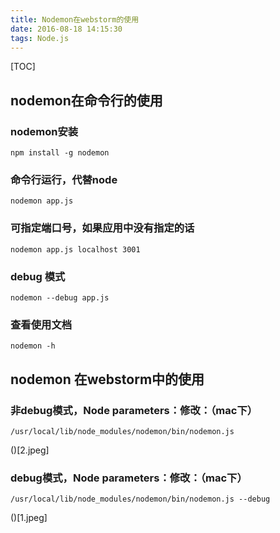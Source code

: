 ```yaml
---
title: Nodemon在webstorm的使用
date: 2016-08-18 14:15:30
tags: Node.js
---
```

[TOC]

## nodemon在命令行的使用
### nodemon安装
```shell
npm install -g nodemon
```
### 命令行运行，代替node
```
nodemon app.js
```
### 可指定端口号，如果应用中没有指定的话
```
nodemon app.js localhost 3001
```
### debug 模式
```
nodemon --debug app.js
```
### 查看使用文档
```
nodemon -h
```

## nodemon 在webstorm中的使用
### 非debug模式，Node parameters：修改：（mac下）
```
/usr/local/lib/node_modules/nodemon/bin/nodemon.js 
```
()[2.jpeg]

### debug模式，Node parameters：修改：（mac下）
```
/usr/local/lib/node_modules/nodemon/bin/nodemon.js --debug
```
()[1.jpeg]




